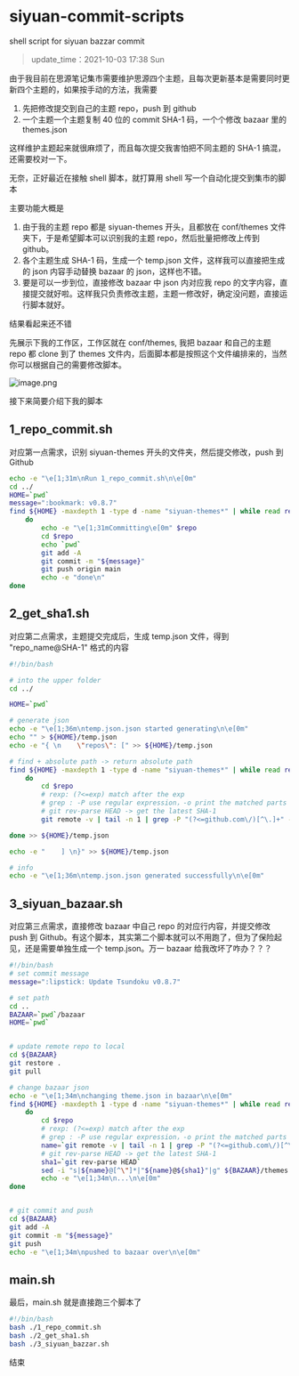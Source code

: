 # siyuan-commit-scripts
shell script for siyuan bazzar commit

> update_time：2021-10-03 17:38 Sun

由于我目前在思源笔记集市需要维护思源四个主题，且每次更新基本是需要同时更新四个主题的，如果按手动的方法，我需要

1. 先把修改提交到自己的主题 repo，push 到 github
2. 一个主题一个主题复制 40 位的 commit SHA-1 码，一个个修改 bazaar 里的 themes.json

这样维护主题起来就很麻烦了，而且每次提交我害怕把不同主题的 SHA-1 搞混，还需要校对一下。

无奈，正好最近在接触 shell 脚本，就打算用 shell 写一个自动化提交到集市的脚本

主要功能大概是

1. 由于我的主题 repo 都是 siyuan-themes 开头，且都放在 conf/themes 文件夹下，于是希望脚本可以识别我的主题 repo，然后批量把修改上传到 github。
2. 各个主题生成 SHA-1 码，生成一个 temp.json 文件，这样我可以直接把生成的 json 内容手动替换 bazaar 的 json，这样也不错。
3. 要是可以一步到位，直接修改 bazaar 中 json 内对应我 repo 的文字内容，直接提交就好啦。这样我只负责修改主题，主题一修改好，确定没问题，直接运行脚本就好。

结果看起来还不错

先展示下我的工作区，工作区就在 conf/themes, 我把 bazaar 和自己的主题 repo 都 clone 到了 themes 文件内，后面脚本都是按照这个文件编排来的，当然你可以根据自己的需要修改脚本。

![image.png](assets/image-20211003172929-j07z3ng.png)

接下来简要介绍下我的脚本

## 1_repo_commit.sh

对应第一点需求，识别 siyuan-themes 开头的文件夹，然后提交修改，push 到 Github

```bash
echo -e "\e[1;31m\nRun 1_repo_commit.sh\n\e[0m" 
cd ../
HOME=`pwd`
message=":bookmark: v0.8.7"
find ${HOME} -maxdepth 1 -type d -name "siyuan-themes*" | while read repo;
    do  
        echo -e "\e[1;31mCommitting\e[0m" $repo
        cd $repo
        echo `pwd`
        git add -A
        git commit -m "${message}"
        git push origin main
        echo -e "done\n"
done
```

## 2_get_sha1.sh

对应第二点需求，主题提交完成后，生成 temp.json 文件，得到 "repo_name@SHA-1" 格式的内容

```bash
#!/bin/bash

# into the upper folder
cd ../

HOME=`pwd`

# generate json
echo -e "\e[1;36m\ntemp.json.json started generating\n\e[0m"
echo "" > ${HOME}/temp.json
echo -e "{ \n    \"repos\": [" >> ${HOME}/temp.json

# find + absolute path -> return absolute path
find ${HOME} -maxdepth 1 -type d -name "siyuan-themes*" | while read repo;
    do  
        cd $repo
        # rexp: (?<=exp) match after the exp
        # grep : -P use regular expression，-o print the matched parts
        # git rev-parse HEAD -> get the latest SHA-1
        git remote -v | tail -n 1 | grep -P "(?<=github.com\/)[^\.]+" -o | xargs -i echo "    \"{}@`git rev-parse HEAD`\","  

done >> ${HOME}/temp.json

echo -e "    ] \n}" >> ${HOME}/temp.json

# info
echo -e "\e[1;36m\ntemp.json.json generated successfully\n\e[0m"

```

## 3_siyuan_bazaar.sh

对应第三点需求，直接修改 bazaar 中自己 repo 的对应行内容，并提交修改 push 到 Github。有这个脚本，其实第二个脚本就可以不用跑了，但为了保险起见，还是需要单独生成一个 temp.json。万一 bazaar 给我改坏了咋办？？？

```bash
#!/bin/bash
# set commit message
message=":lipstick: Update Tsundoku v0.8.7"

# set path
cd ..
BAZAAR=`pwd`/bazaar
HOME=`pwd`


# update remote repo to local
cd ${BAZAAR}
git restore .
git pull

# change bazaar json
echo -e "\e[1;34m\nchanging theme.json in bazaar\n\e[0m"
find ${HOME} -maxdepth 1 -type d -name "siyuan-themes*" | while read repo;
    do  
        cd $repo
        # rexp: (?<=exp) match after the exp
        # grep : -P use regular expression，-o print the matched parts
        name=`git remote -v | tail -n 1 | grep -P "(?<=github.com\/)[^\.]+" -o`
        # git rev-parse HEAD -> get the latest SHA-1
        sha1=`git rev-parse HEAD`
        sed -i "s|${name}@[^\"]*|"${name}@${sha1}"|g" ${BAZAAR}/themes.json 
        echo -e "\e[1;34m\n...\n\e[0m"
done 


# git commit and push 
cd ${BAZAAR}
git add -A
git commit -m "${message}"
git push
echo -e "\e[1;34m\npushed to bazaar over\n\e[0m"
```


## main.sh

最后，main.sh 就是直接跑三个脚本了

```bash
#!/bin/bash
bash ./1_repo_commit.sh
bash ./2_get_sha1.sh
bash ./3_siyuan_bazzar.sh
```

结束
